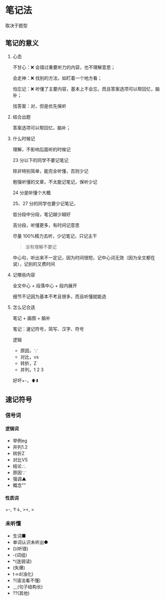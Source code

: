 # 笔记法

取决于题型

## 笔记的意义

1. 心态

   不甘心：❌ 会错过重要听力的内容，也不理解意思；

   会走神：❌ 找别的方法，如盯着一个地方看；

   怕忘记：❌ 听懂了主要内容，基本上不会忘，而且答案选项可以帮回忆，脑补；

   找答案：对，但是优先保听

2. 结合出题

	答案选项可以帮回忆，脑补；

3. 什么时候记

   理解，不影响后面听的时候记

   23 分以下的同学不要记笔记

   除非特别简单，能完全听懂，否则少记

   勉强听懂的文章，不太能记笔记，保听少记

   24 分是听懂个大概

   25、27 分的同学也要少记笔记，

   低分段中分段，笔记越少越好

   高分段，听懂更多，有时间记意思

   尽量 100%精力去听，少记笔记，只记主干

   > 没有理解不要记

   中心句，听出来不一定记，因为时间很短，记中心词无效（因为全文都在说），记别的又费时间

4. 记哪些内容

   全文中心 + 段落中心 + 段内展开

   细节不记因为基本不考且很多，而且听懂就能选

5. 怎么记合适

   笔记 + 画图 + 脑补

   笔记：速记符号，简写、汉字、符号

   逻辑

   - 原因，∵
   - 对比，vs
   - 转折，Z
   - 并列，1 2 3

   好坏+-，⬆️⬇️

## 速记符号

### 信号词

#### 逻辑词

- 举例eg
- 并列1.2
- 转折Z
- 对比VS
- 结论∴
- 原因∵
- 强调▲
- 概念""

#### 性质词

+-, ↑↓, ><, =

### 未听懂

- 生词■
- 单词认识未听出●
- ()(听错)
- -(词组)
- *(连弱读)
- \(失爆)
- t→d(浊化)
- ?(语法看不懂)
- ﹏(句子结构长)
- ??(其他)
